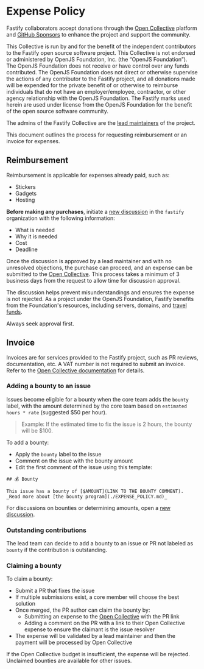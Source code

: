# Expense Policy

Fastify collaborators accept donations through the [Open Collective](https://opencollective.com/fastify/)
platform and [GitHub Sponsors](https://github.com/sponsors/fastify)
to enhance the project and support the community.

This Collective is run by and for the benefit of the independent contributors to
the Fastify open source software project.
This Collective is not endorsed or administered by OpenJS Foundation, Inc.
(the “OpenJS Foundation”). The OpenJS Foundation does not receive or have
control over any funds contributed. The OpenJS Foundation does not direct or
otherwise supervise the actions of any contributor to the Fastify project,
and all donations made will be expended for the private benefit of or otherwise
to reimburse individuals that do not have an employer/employee, contractor, or
other agency relationship with the OpenJS Foundation.
The Fastify marks used herein are used under license from the OpenJS Foundation
for the benefit of the open source software community.

The admins of the Fastify Collective are the [lead maintainers](./GOVERNANCE.md)
of the project.

This document outlines the process for requesting reimbursement or an invoice
for expenses.

## Reimbursement

Reimbursement is applicable for expenses already paid, such as:

-   Stickers
-   Gadgets
-   Hosting

**Before making any purchases**, initiate a [new discussion](https://github.com/orgs/fastify/discussions)
in the `fastify` organization with the following information:

-   What is needed
-   Why it is needed
-   Cost
-   Deadline

Once the discussion is approved by a lead maintainer and with no unresolved objections,
the purchase can proceed, and an expense can be submitted to the [Open Collective][submit].
This process takes a minimum of 3 business days from the request to allow time for
discussion approval.

The discussion helps prevent misunderstandings and ensures the expense is not rejected.
As a project under the OpenJS Foundation, Fastify benefits from the Foundation's
resources, including servers, domains, and [travel funds](https://github.com/openjs-foundation/community-fund/tree/main/programs/travel-fund).

Always seek approval first.

## Invoice

Invoices are for services provided to the Fastify project, such as PR reviews,
documentation, etc.
A VAT number is not required to submit an invoice.
Refer to the [Open Collective documentation][openc_docs] for details.

### Adding a bounty to an issue

Issues become eligible for a bounty when the core team adds the `bounty` label,
with the amount determined by the core team based on `estimated hours * rate`
(suggested $50 per hour).

> Example: If the estimated time to fix the issue is 2 hours,
> the bounty will be $100.

To add a bounty:

-   Apply the `bounty` label to the issue
-   Comment on the issue with the bounty amount
-   Edit the first comment of the issue using this template:

```
## 💰 Bounty

This issue has a bounty of [$AMOUNT](LINK TO THE BOUNTY COMMENT).
_Read more about [the bounty program](./EXPENSE_POLICY.md)_
```

For discussions on bounties or determining amounts, open a [new discussion](https://github.com/orgs/fastify/discussions/new?category=bounty).

### Outstanding contributions

The lead team can decide to add a bounty to an issue or PR not labeled as `bounty`
if the contribution is outstanding.

### Claiming a bounty

To claim a bounty:

-   Submit a PR that fixes the issue
-   If multiple submissions exist, a core member will choose the best solution
-   Once merged, the PR author can claim the bounty by:
    -   Submitting an expense to the [Open Collective][submit] with the PR link
    -   Adding a comment on the PR with a link to their Open Collective expense to
        ensure the claimant is the issue resolver
-   The expense will be validated by a lead maintainer and then the payment will be
    processed by Open Collective

If the Open Collective budget is insufficient, the expense will be rejected.  
Unclaimed bounties are available for other issues.

[submit]: https://opencollective.com/fastify/expenses/new
[openc_docs]: https://docs.oscollective.org/how-it-works/basics/invoice-and-reimbursement-examples
